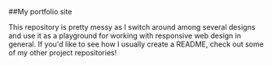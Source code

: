 ##My portfolio site

This repository is pretty messy as I switch around among several designs and use it as a playground for working with responsive web design in general. If you'd like to see how I usually create a README, check out some of my other project repositories!
